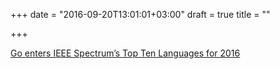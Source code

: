 +++
date = "2016-09-20T13:01:01+03:00"
draft = true
title = ""

+++

<p><a href="http://spectrum.ieee.org/computing/software/the-2016-top-programming-languages">Go enters IEEE Spectrum’s Top Ten Languages for 2016</a></p>
